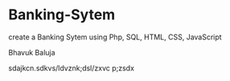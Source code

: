 # Banking-Sytem
create a Banking Sytem using Php, SQL, HTML, CSS, JavaScript 


Bhavuk Baluja


sdajkcn.sdkvs/ldvznk;dsl/zxvc
 p;zsdx